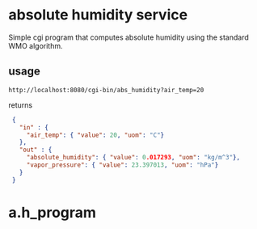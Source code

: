# absolute humidity service
Simple cgi program that computes 
absolute humidity using the standard WMO algorithm.

## usage

```
http://localhost:8080/cgi-bin/abs_humidity?air_temp=20
```

returns
```json
 {
   "in" : {
     "air_temp": { "value": 20, "uom": "C"}
   },
   "out" : {
     "absolute_humidity": { "value": 0.017293, "uom": "kg/m^3"},
     "vapor_pressure": { "value": 23.397013, "uom": "hPa"}
   }
 }

```

# a.h_program
